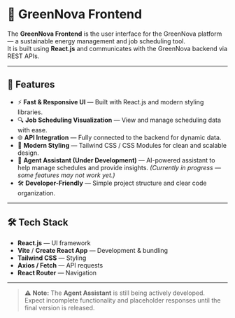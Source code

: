 # 🌱 GreenNova Frontend

The **GreenNova Frontend** is the user interface for the GreenNova platform — a sustainable energy management and job scheduling tool.  
It is built using **React.js** and communicates with the GreenNova backend via REST APIs.

---

## 🚀 Features

- ⚡ **Fast & Responsive UI** — Built with React.js and modern styling libraries.
- 🔍 **Job Scheduling Visualization** — View and manage scheduling data with ease.
- 🌐 **API Integration** — Fully connected to the backend for dynamic data.
- 🎨 **Modern Styling** — Tailwind CSS / CSS Modules for clean and scalable design.
- 🤖 **Agent Assistant (Under Development)** — AI-powered assistant to help manage schedules and provide insights. *(Currently in progress — some features may not work yet.)*
- 🛠 **Developer-Friendly** — Simple project structure and clear code organization.
---

## 🛠 Tech Stack

- **React.js** — UI framework
- **Vite** / **Create React App** — Development & bundling
- **Tailwind CSS** — Styling
- **Axios / Fetch** — API requests
- **React Router** — Navigation

---

> ⚠ **Note:** The **Agent Assistant** is still being actively developed.  
> Expect incomplete functionality and placeholder responses until the final version is released.

